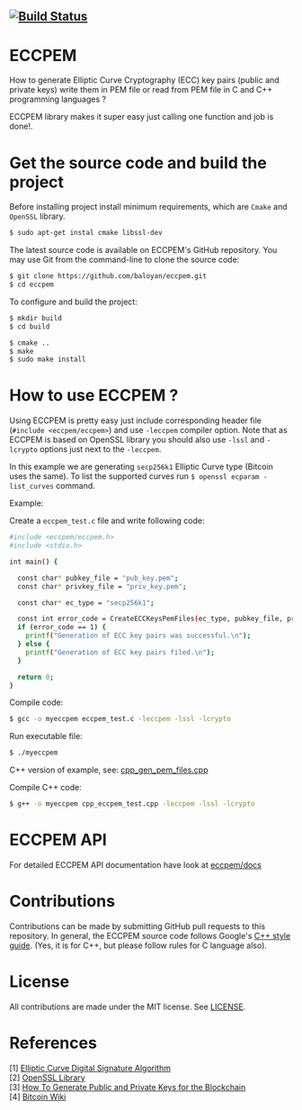 [![Build Status](https://travis-ci.com/baloyan/eccpem.svg?branch=master)](https://travis-ci.com/baloyan/eccpem)
--------------------------------

# ECCPEM
How to generate Elliptic Curve Cryptography (ECC) key pairs (public and private
keys) write them in PEM file or read from PEM file in C and C++ programming
languages ?

ECCPEM library makes it super easy just calling one function and job is done!.

# Get the source code and build the project

Before installing project install minimum requirements, which are `Cmake` and
`OpenSSL` library.
```bash
$ sudo apt-get instal cmake libssl-dev
```

The latest source code is available on ECCPEM's GitHub repository. You may
use Git from the command-line to clone the source code:

```bash
$ git clone https://github.com/baloyan/eccpem.git
$ cd eccpem
```

To configure and build the project:

```bash
$ mkdir build
$ cd build

$ cmake ..
$ make
$ sudo make install
```

# How to use ECCPEM ?
Using ECCPEM is pretty easy just include corresponding header file
(`#include <eccpem/eccpem>`) and use `-leccpem` compiler option.
Note that as ECCPEM is based on OpenSSL library you should also use
`-lssl` and `-lcrypto` options just next to the `-leccpem`.

In this example we are generating `secp256k1` Elliptic Curve type (Bitcoin uses
the same). To list the supported curves run  `$ openssl ecparam -list_curves`
command.

Example:

Create a `eccpem_test.c` file and write following code:
```bash
#include <eccpem/eccpem.h>
#include <stdio.h>

int main() {

  const char* pubkey_file = "pub_key.pem";
  const char* privkey_file = "priv_key.pem";

  const char* ec_type = "secp256k1";

  const int error_code = CreateECCKeysPemFiles(ec_type, pubkey_file, privkey_file);
  if (error_code == 1) {
    printf("Generation of ECC key pairs was successful.\n");
  } else {
    printf("Generation of ECC key pairs filed.\n");
  }

  return 0;
}
```


Compile code:
```bash
$ gcc -o myeccpem eccpem_test.c -leccpem -lssl -lcrypto
```
Run executable file:
```bash
$ ./myeccpem
```

C++ version of example, see: [cpp_gen_pem_files.cpp](
https://github.com/baloyan/eccpem/blob/master/tests/cpp_eccpem_test.cpp)

Compile C++ code:
```bash
$ g++ -o myeccpem cpp_eccpem_test.cpp -leccpem -lssl -lcrypto
```

# ECCPEM API

For detailed ECCPEM API documentation have look at [eccpem/docs](
https://github.com/baloyan/eccpem/blob/master/docs/README.md)

# Contributions
Contributions can be made by submitting GitHub pull requests to this
repository.  In general, the ECCPEM source code follows Google's [C++ style
guide](https://google.github.io/styleguide/cppguide.html). (Yes, it is
for C++, but please follow rules for C language also).

# License
All contributions are made under the MIT license.  See [LICENSE](
https://github.com/baloyan/eccpem/blob/master/LICENSE).

# References
[1] [Elliptic Curve Digital Signature Algorithm](https://en.wikipedia.org/wiki/Elliptic_Curve_Digital_Signature_Algorithm)   
[2] [OpenSSL Library](https://www.openssl.org/)   
[3] [How To Generate Public and Private Keys for the Blockchain](https://medium.com/@baloian/how-to-generate-public-and-private-keys-for-the-blockchain-db6d057432fb?fbclid=IwAR0u1yB39cgsPzYqYeHTe_ck7smi5PyShTCI2VKWpTW14wgkCiYGWL9axf0)   
[4] [Bitcoin Wiki](https://en.bitcoin.it/wiki/Secp256k1)
